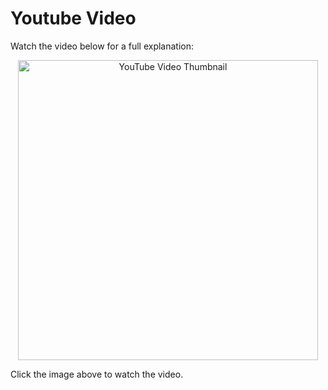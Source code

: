 # Youtube Video
Watch the video below for a full explanation:

<p align="center">
  <a href="https://www.youtube.com/watch?v=nqJslcdKojo" target="_blank">
    <img src="https://img.youtube.com/vi/nqJslcdKojo/0.jpg" alt="YouTube Video Thumbnail" width="480" />
  </a>
</p>

Click the image above to watch the video.

